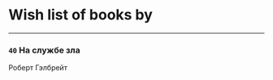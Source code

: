 # Wish list of books by [](https://plus.google.com/u/0/113479058458145129271/)
---

### `40` На службе зла
Роберт Гэлбрейт

